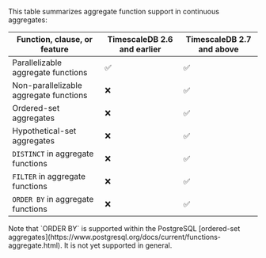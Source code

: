 This table summarizes aggregate function support in continuous aggregates:

|Function, clause, or feature|TimescaleDB 2.6 and earlier|TimescaleDB 2.7 and above|
|-|-|-|
|Parallelizable aggregate functions|✅|✅|
|Non-parallelizable aggregate functions|❌|✅|
|Ordered-set aggregates|❌|✅|
|Hypothetical-set aggregates|❌|✅|
|`DISTINCT` in aggregate functions|❌|✅|
|`FILTER` in aggregate functions|❌|✅|
|`ORDER BY` in aggregate functions|❌|✅|

<highlight type="note">
Note that `ORDER BY` is supported within the PostgreSQL
[ordered-set aggregates](https://www.postgresql.org/docs/current/functions-aggregate.html).
It is not yet supported in general.
</highlight>
